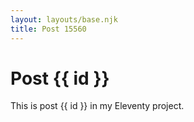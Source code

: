 ```yaml
---
layout: layouts/base.njk
title: Post 15560
---
```


# Post {{ id }}

This is post {{ id }} in my Eleventy project.

